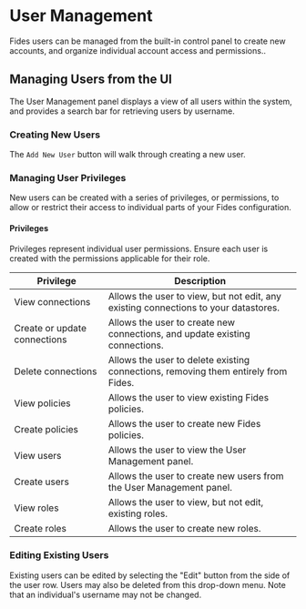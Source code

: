 # User Management

Fides users can be managed from the built-in control panel to create new accounts, and organize individual account access and permissions..

## Managing Users from the UI

The User Management panel displays a view of all users within the system, and provides a search bar for retrieving users by username.

### Creating New Users

The `Add New User` button will walk through creating a new user.

### Managing User Privileges

New users can be created with a series of privileges, or permissions, to allow or restrict their access to individual parts of your Fides configuration.

#### Privileges

Privileges represent individual user permissions. Ensure each user is created with the permissions applicable for their role.

| Privilege | Description |
|----|----|
| View connections | Allows the user to view, but not edit, any existing connections to your datastores. |
| Create or update connections | Allows the user to create new connections, and update existing connections. |
| Delete connections | Allows the user to delete existing connections, removing them entirely from Fides. |
| View policies | Allows the user to view existing Fides policies. |
| Create policies | Allows the user to create new Fides policies. |
| View users | Allows the user to view the User Management panel. |
| Create users | Allows the user to create new users from the User Management panel. ||
| View roles | Allows the user to view, but not edit, existing roles. |
| Create roles | Allows the user to create new roles. |

### Editing Existing Users

Existing users can be edited by selecting the "Edit" button from the side of the user row. Users may also be deleted from this drop-down menu. Note that an individual's username may not be changed.
